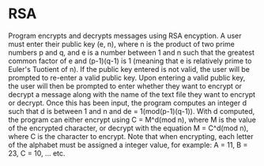 # RSA
Program encrypts and decrypts messages using RSA encyption. A user must enter their public key (e, n), where n is the product of two prime numbers p and q, and e is a number between 1 and n such that the greatest common factor of e and (p-1)(q-1) is 1 (meaning that e is relatively prime to Euler's Tuotient of n). If the public key entered is not valid, the user will be prompted to re-enter a valid public key. 
Upon entering a valid public key, the user will then be prompted to enter whether they want to encrypt or decrypt a message along with the name of the text file they want to encrypt or decrypt. Once this has been input, the program computes an integer d such that d is between 1 and n and de = 1(mod(p-1)(q-1)). With d computed, the program can either encrypt using C = M^d(mod n), where M is the value of the encrypted character, or decrypt with the equation M = C^d(mod n), where C is the character to encrypt. Note that when encrypting, each letter of the alphabet must be assigned a integer value, for example:
A = 11, B = 23, C = 10, ... etc.

